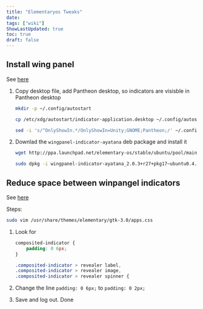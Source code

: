 ```yaml
---
title: "Elementaryos Tweaks"
date: 
tags: ["wiki"]
ShowLastUpdated: true
toc: true
draft: false
---
```



## Install wing panel

See [here](https://www.linuxuprising.com/2018/08/how-to-re-enable-ayatana-appindicators.html)

1. Copy desktop file, add Pantheon desktop, so indicators are visisble in Pantheon desktop

   ```sh
   mkdir -p ~/.config/autostart

   cp /etc/xdg/autostart/indicator-application.desktop ~/.config/autostart/

   sed -i 's/^OnlyShowIn.*/OnlyShowIn=Unity;GNOME;Pantheon;/' ~/.config/autostart/indicator-application.desktop
   ```

2. Downlad the `wingpanel-indicator-ayatana` deb package and install it

   ```sh
   wget http://ppa.launchpad.net/elementary-os/stable/ubuntu/pool/main/w/wingpanel-indicator-ayatana/wingpanel-indicator-ayatana_2.0.3+r27+pkg17~ubuntu0.4.1.1_amd64.deb

   sudo dpkg -i wingpanel-indicator-ayatana_2.0.3+r27+pkg17~ubuntu0.4.1.1_amd64.deb
   ```

## Reduce space between winpangel indicators

See [here](https://elementaryos.stackexchange.com/questions/17531/how-do-i-decrease-the-gap-between-icons-in-the-status-tray)

Steps:

```sh
sudo vim /usr/share/themes/elementary/gtk-3.0/apps.css
```

1. Look for

   ```css
   composited-indicator {
       padding: 0 6px;
   }

   .composited-indicator > revealer label,
   .composited-indicator > revealer image,
   .composited-indicator > revealer spinner {
   ```

2. Change the line `padding: 0 6px;` to `padding: 0 2px;`
3. Save and log out. Done
